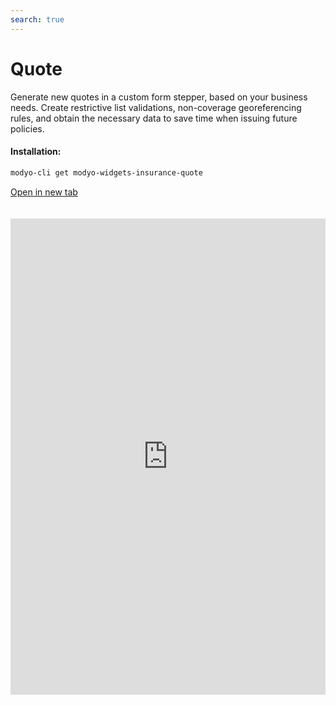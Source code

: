 ```yaml
---
search: true
---
```


# Quote

Generate new quotes in a custom form stepper, based on your business needs. Create restrictive list validations, non-coverage georeferencing rules, and obtain the necessary data to save time when issuing future policies.

#### Installation:

```bash
modyo-cli get modyo-widgets-insurance-quote
```

[Open in new tab](https://widgets.modyo.com/insurance/broker/quote)

<iframe id="widgetFrame" src="https://widgets.modyo.com/insurance/broker/quote" width="100%" frameBorder="0" style="min-height:762px;overflow:auto;margin-top:20px;"/>

| Feature                  | Description                                                                                                                                                                              |
|--------------------------------|------------------------------------------------------------------------------------------------------------------------------------------------------------------------------------------|
| Stepper                        | Customize the desired steps based on user milestones in the quote process in a fast, organized way.                                                                                                        |
| Form customization | Configure form fields and required data for a quote. Save information for each product and facilitate the creation of new quotes.                              |
| Validations                   | Integrate restrictive lists and georeferencing in the data validation to limit risks according to business interests.                                                                 |
| Accident rate                 | Generates claim validations and digitally optimize processes for your quotes, reducing manual input or additional complexities.                                           |
| Summary                        | Presents a quote summary before generating it to validate coverages, deductibles and allows you to modify commission percentages for your agents. |
| Download documents         | It allows the download of documents from a current quote, send via email and configure the options according to the needs of the intermediaries.              |
